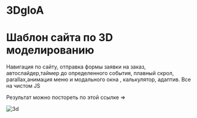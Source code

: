 # 3DgloA

<h1>Шаблон сайта по 3D моделированию</h1>
<p>Навигация по сайту, отправка формы заявки на заказ, автослайдер,таймер до определенного события, плавный скрол, parallax,анимация меню и модального окна , калькулятор, адаптив. Все на чистом JS</p>
<p>Результат можно постореть по этой ссылке =></p>
<a href="#"></a>
<div style ="background-image:url(https://encrypted-tbn0.gstatic.com/images?q=tbn:ANd9GcTtevsbYUqZ_ZGUbPWUvT0TsoZ7KACfJq7bFA&usqp=CAU)">
  <img src="https://encrypted-tbn0.gstatic.com/images?q=tbn:ANd9GcTMNVe207F-EIrTnHRbx6d8GTOvnxnctZ9xMg&usqp=CAU" alt="3d" />
</div>

